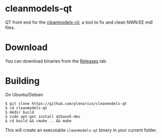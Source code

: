 # cleanmodels-qt
QT front end for the [cleanmodels-cli](https://github.com/plenarius/cleanmodels), a tool to fix and clean NWN:EE mdl files.

# Download

You can download binaries from the [Releases](https://github.com/plenarius/cleanmodels-qt/releases) tab.

# Building

On Ubuntu/Debian
```
$ git clone https://github.com/plenarius/cleanmodels-qt
$ cd cleanmodels-qt
$ mkdir build
$ sudo apt-get install qtbase5-dev
$ cd build && cmake .. && make
```

This will create an executable `cleanmodels-qt` binary in your current folder.
